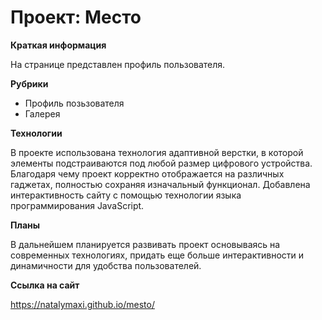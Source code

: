 # Проект: Место

**Краткая информация**

На странице представлен профиль пользователя.

**Рубрики**
* Профиль позьзователя
* Галерея


**Технологии**

В проекте использована технология адаптивной верстки, в которой элементы подстраиваются под любой размер цифрового устройства. Благодаря чему проект корректно отображается на различных гаджетах, полностью сохраняя изначальный функционал. Добавлена интерактивность сайту с помощью технологии языка программирования JavaScript.

**Планы**

В дальнейшем планируется развивать проект основываясь на современных технологиях, придать еще больше интерактивности и динамичности для удобства пользователей.

**Ссылка на сайт**

https://natalymaxi.github.io/mesto/

